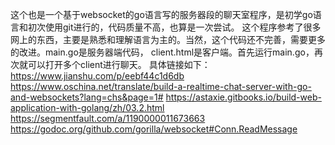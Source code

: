 这个也是一个基于websocket的go语言写的服务器段的聊天室程序，是初学go语言和初次使用git进行的，代码质量不高，也算是一次尝试。
这个程序参考了很多网上的东西，主要是熟悉和理解语言为主的。当然，这个代码还不完善，需要更多的改进。main.go是服务器端代码，
client.html是客户端。首先运行main.go，再次就可以打开多个client进行聊天。
具体链接如下：
https://www.jianshu.com/p/eebf44c1d6db
https://www.oschina.net/translate/build-a-realtime-chat-server-with-go-and-websockets?lang=chs&page=1#
https://astaxie.gitbooks.io/build-web-application-with-golang/zh/03.2.html
https://segmentfault.com/a/1190000011673663
https://godoc.org/github.com/gorilla/websocket#Conn.ReadMessage